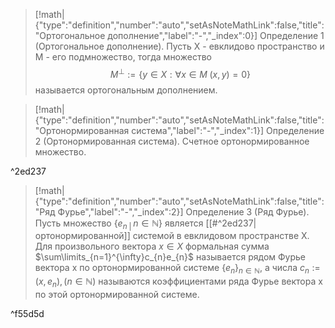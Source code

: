 > [!math|{"type":"definition","number":"auto","setAsNoteMathLink":false,"title":"Ортогональное дополнение","label":"-","_index":0}] Определение 1 (Ортогональное дополнение).
> Пусть X - евклидово пространство и M - его подмножество, тогда множество 
> $$M^{\perp}:=\{y\in X:\forall x\in M\;(x, y) = 0\}$$
> называется ортогональным дополнением.

> [!math|{"type":"definition","number":"auto","setAsNoteMathLink":false,"title":"Ортонормированная система","label":"-","_index":1}] Определение 2 (Ортонормированная система).
> Счетное ортонормированное множество.

^2ed237

> [!math|{"type":"definition","number":"auto","setAsNoteMathLink":false,"title":"Ряд Фурье","label":"-","_index":2}] Определение 3 (Ряд Фурье).
> Пусть множество $\{e_{n\;|\;}n\in \mathbb N\}$ является [[#^2ed237|ортонормированной]] системой в евклидовом пространстве X. 
> Для произвольного вектора $x\in X$ формальная сумма $\sum\limits_{n=1}^{\infty}c_{n}e_{n}$ называется рядом Фурье вектора х по ортонормированной системе $\{e_n\}_{n\in \mathbb N}$, а числа $c_{n}:=(x, e_{n}), (n\in \mathbb N)$ называются коэффициентами ряда Фурье вектора х по этой ортонормированной системе.

^f55d5d

